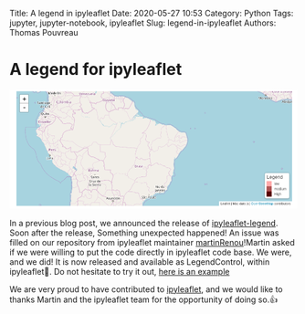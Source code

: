 Title: A legend in ipyleaflet
Date: 2020-05-27 10:53
Category: Python
Tags: jupyter, jupyter-notebook, ipyleaflet
Slug: legend-in-ipyleaflet
Authors: Thomas Pouvreau


# A legend for ipyleaflet

![image](/images/map_legend.png)

In a previous blog post, we announced the release of [ipyleaflet-legend](http://tech.weatherforce.org/blog/ipyleaflet-legend-release/). Soon after the release, Something unexpected happened! An issue was filled on our repository from ipyleaflet maintainer [martinRenou](https://github.com/martinRenou)!Martin asked if we were willing to put the code directly in ipyleaflet code base. We were, and we did! It is now released and available as LegendControl, within ipyleaflet🎉. Do not hesitate to try it out, [here is an example](https://ipyleaflet.readthedocs.io/en/stable/api_reference/legend_control.html)

We are very proud to have contributed to [ipyleaflet](https://ipyleaflet.readthedocs.io/en/stable/), and we would like to thanks Martin and the ipyleaflet team for the opportunity of doing so.👍 


